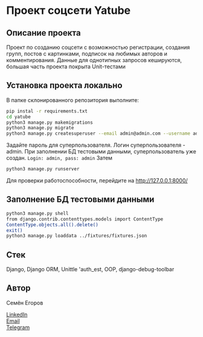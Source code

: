 # Проект соцсети Yatube

## Описание проекта

Проект по созданию соцсети с возможностью регистрации, создания групп, постов с картинками, подписок на любимых авторов и комментирования. Данные для однотипных запросов кешируются, большая часть проекта покрыта Unit-тестами

## Установка проекта локально

В папке склонированного репозитория выполните:

```bash
pip instal -r requirements.txt 
cd yatube
python3 manage.py makemigrations
python3 manage.py migrate
python3 manage.py createsuperuser --email admin@admin.com --username admin -v 3
```
Задайте пароль для суперпользователя. Логин суперпользователя - admin. При заполнении БД тестовыми данными, суперпользователь уже создан. `Login: admin, pass: admin`
Затем
```Bash
python3 manage.py runserver
```
Для проверки работоспособности, перейдите на http://127.0.0.1:8000/


## Заполнение БД тестовыми данными

```bash
python3 manage.py shell
from django.contrib.contenttypes.models import ContentType
ContentType.objects.all().delete()
exit()
python3 manage.py loaddata ../fixtures/fixtures.json
```

## Стек

Django, Django ORM, Unittle 'auth_est, OOP, django-debug-toolbar

## Автор

Семён Егоров

[LinkedIn](https://www.linkedin.com/in/simonegorov/)  
[Email](rhinorofl@gmail.com)  
[Telegram](https://t.me/SamePersoon)